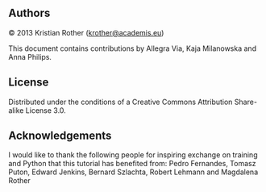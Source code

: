 
## Authors

© 2013 Kristian Rother (krother@academis.eu)

This document contains contributions by Allegra Via, Kaja Milanowska and Anna Philips.

## License

Distributed under the conditions of a Creative Commons Attribution Share-alike License 3.0.

## Acknowledgements

I would like to thank the following people for inspiring exchange on training and Python that this tutorial has benefited from: Pedro Fernandes, Tomasz Puton, Edward Jenkins, Bernard Szlachta, Robert Lehmann and Magdalena Rother 